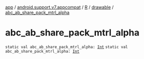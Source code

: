 [app](../../../index.md) / [android.support.v7.appcompat](../../index.md) / [R](../index.md) / [drawable](index.md) / [abc_ab_share_pack_mtrl_alpha](.)

# abc_ab_share_pack_mtrl_alpha

`static val abc_ab_share_pack_mtrl_alpha: `[`Int`](https://kotlinlang.org/api/latest/jvm/stdlib/kotlin/-int/index.html)
`static val abc_ab_share_pack_mtrl_alpha: `[`Int`](https://kotlinlang.org/api/latest/jvm/stdlib/kotlin/-int/index.html)